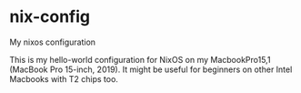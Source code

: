 # nix-config
My nixos configuration

This is my hello-world configuration for NixOS on my MacbookPro15,1 (MacBook Pro 15-inch, 2019). It might be useful for beginners on other Intel Macbooks with T2 chips too. 
